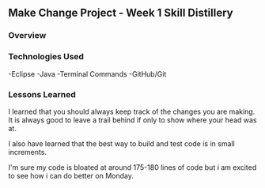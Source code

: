 ## Make Change Project - Week 1 Skill Distillery 

### Overview

### Technologies Used
-Eclipse
-Java
-Terminal Commands
-GitHub/Git

### Lessons Learned
I learned that you should always keep track of the changes you are making. It is always good to leave a trail behind
if only to show where your head was at. 

I also have learned that the best way to build and test code is in small increments.

I'm sure my code is bloated at around 175-180 lines of code but i am excited to see how i can do better on Monday.